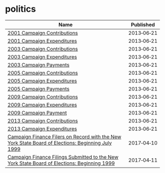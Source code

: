 # politics

Name | Published
---- | ---------
[2001 Campaign Contributions](../datasets/735p-zed8.md) | 2013&#x2011;06&#x2011;21
[2001 Campaign Expenditures](../datasets/k3cd-yu9d.md) | 2013&#x2011;06&#x2011;21
[2003 Campaign Contributions](../datasets/s79c-jgrm.md) | 2013&#x2011;06&#x2011;21
[2003 Campaign Expenditures](../datasets/fbaw-uq4e.md) | 2013&#x2011;06&#x2011;21
[2003 Campaign Payments](../datasets/ms66-xjfq.md) | 2013&#x2011;06&#x2011;21
[2005 Campaign Contributions](../datasets/64gx-bycn.md) | 2013&#x2011;06&#x2011;21
[2005 Campaign Expenditures](../datasets/easq-ubfe.md) | 2013&#x2011;06&#x2011;21
[2005 Campaign Payments](../datasets/9mjx-v8ip.md) | 2013&#x2011;06&#x2011;21
[2009 Campaign Contributions](../datasets/bbs3-q5us.md) | 2013&#x2011;06&#x2011;21
[2009 Campaign Expenditures](../datasets/vg63-xw6u.md) | 2013&#x2011;06&#x2011;21
[2009 Campaign Payment](../datasets/vyxt-abab.md) | 2013&#x2011;06&#x2011;21
[2013 Campaign Contributions](../datasets/n8p9-7jxp.md) | 2013&#x2011;06&#x2011;21
[2013 Campaign Expenditures](../datasets/kwmq-dbub.md) | 2013&#x2011;06&#x2011;21
[Campaign Finance Filers on Record with the New York State Board of Elections: Beginning July 1999](../datasets/p9kb-7ijk.md) | 2017&#x2011;04&#x2011;10
[Campaign Finance Filings Submitted to the New York State Board of Elections: Beginning 1999](../datasets/55r5-jny4.md) | 2017&#x2011;04&#x2011;11

